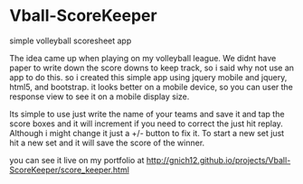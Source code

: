 # Vball-ScoreKeeper
simple volleyball scoresheet app

The idea came up when playing on my volleyball league. We didnt have paper to write down the score downs to keep track, so i said why not use
an app to do this. so i created this simple app using jquery mobile and jquery, html5, and bootstrap. it looks better on a mobile device,
so you can user the response view to see it on a mobile display size.

Its simple to use just write the name of your teams and save it and tap the score boxes and it will increment if you need to correct the
just hit replay. Although i might change it just a +/- button to fix it. To start a new set just hit a new set and it will save the score of
the winner.

you can see it live on my portfolio at http://gnich12.github.io/projects/Vball-ScoreKeeper/score_keeper.html

